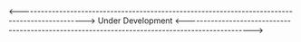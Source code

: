 <------------------------------------------------------------------------------------------------>
                                     Under Development
<------------------------------------------------------------------------------------------------>
